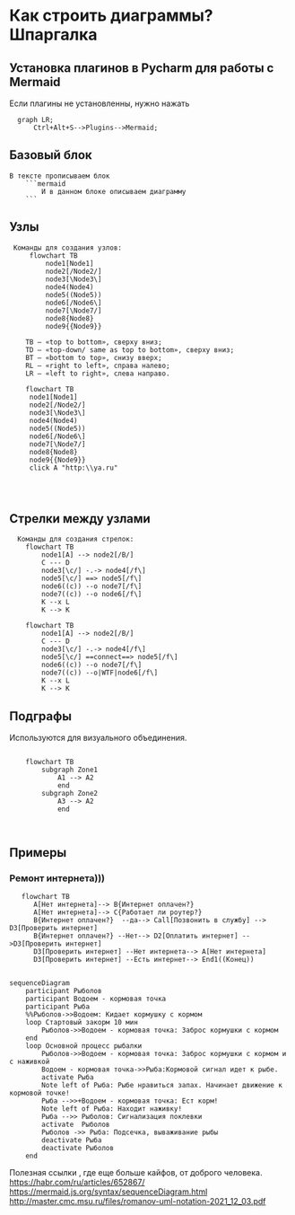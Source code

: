 # Как строить диаграммы?  Шпаргалка
## Установка плагинов в Pycharm для работы с Mermaid
Если плагины не установленны, нужно нажать 
```mermaid
  graph LR;
      Ctrl+Alt+S-->Plugins-->Mermaid;
```
## Базовый блок
```
В тексте прописываем блок
    ```mermaid
        И в данном блоке описываем диаграмму
    ```
```
## Узлы
```
 Команды для создания узлов:
     flowchart TB
         node1[Node1]
         node2[/Node2/]
         node3[\Node3\]
         node4(Node4)
         node5((Node5))
         node6[/Node6\]
         node7[\Node7/]
         node8{Node8}
         node9{{Node9}}
         
    TB — «top to bottom», сверху вниз;
    TD — «top-down/ same as top to bottom», сверху вниз;
    BT — «bottom to top», снизу вверх;
    RL — «right to left», справа налево;
    LR — «left to right», слева направо.
```
```mermaid
    flowchart TB
     node1[Node1]
     node2[/Node2/]
     node3[\Node3\]
     node4(Node4)
     node5((Node5))
     node6[/Node6\]
     node7[\Node7/]
     node8{Node8}
     node9{{Node9}}
     click A "http:\\ya.ru"
     
     
     
```
## Стрелки между узлами
```
  Команды для создания стрелок:  
    flowchart TB
        node1[А] --> node2[/B/]
        C --- D
        node3[\c/] -.-> node4[/f\]
        node5[\c/] ==> node5[/f\]
        node6((c)) --o node7[/f\]
        node7((c)) --o node6[/f\]
        K --x L
        K --> K
```
```mermaid
    flowchart TB
        node1[А] --> node2[/B/]
        C --- D
        node3[\c/] -.-> node4[/f\]
        node5[\c/] ==connect==> node5[/f\]
        node6((c)) --o node7[/f\]
        node7((c)) --o|WTF|node6[/f\]
        K --x L
        K --> K
```
## Подграфы
Используются для визуального объединения.
```

```
```mermaid
    flowchart TB
        subgraph Zone1
            A1 --> A2
            end
        subgraph Zone2
            A3 --> A2
            end
                
        
```


## Примеры
### Ремонт интернета)))
```mermaid
   flowchart TB
      A[Нет интернета]--> B{Интернет оплачен?}
      A[Нет интернета]--> С{Работает ли роутер?}
      B{Интернет оплачен?}  --да--> Call[Позвонить в службу] --> D3[Проверить интернет]  
      B{Интернет оплачен?} --Нет--> D2[Оплатить интернет] -->D3[Проверить интернет] 
      D3[Проверить интернет] --Нет интернета--> A[Нет интернета]  
      D3[Проверить интернет] --Есть интернет--> End1((Конец))
      
```


```mermaid
sequenceDiagram
    participant Рыболов
    participant Водоем - кормовая точка
    participant Рыба
    %%Рыболов->>Водоем: Кидает кормушку с кормом
    loop Стартовый закорм 10 мин
        Рыболов->>Водоем - кормовая точка: Заброс кормушки с кормом
    end
    loop Основной процесс рыбалки
        Рыболов->>Водоем - кормовая точка: Заброс кормушки с кормом и с наживкой
        Водоем - кормовая точка->>Рыба:Кормовой сигнал идет к рыбе.
        activate Рыба
        Note left of Рыба: Рыбе нравиться запах. Начинает движение к кормовой точке!
        Рыба -->>+Водоем - кормовая точка: Ест корм!
        Note left of Рыба: Находит наживку!
        Рыба -->> Рыболов: Сигнализация поклевки
        activate  Рыболов
        Рыболов ->> Рыба: Подсечка, вываживание рыбы
        deactivate Рыба
        deactivate Рыболов
    end
```

Полезная ссылки , где еще больше кайфов, от доброго человека.
https://habr.com/ru/articles/652867/
https://mermaid.js.org/syntax/sequenceDiagram.html
http://master.cmc.msu.ru/files/romanov-uml-notation-2021_12_03.pdf


